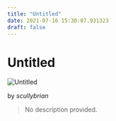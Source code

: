 ```yaml
---
title: "Untitled"
date: 2021-07-16 15:30:07.931323
draft: false
---
```


# Untitled

![Untitled](../images/9c44104a-e674-11eb-bae6-60f262b60b65.png)

by *scullybrian*



> No description provided.